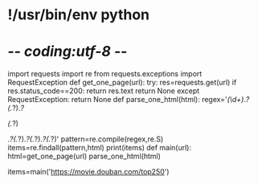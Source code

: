 # !/usr/bin/env python
# -*- coding:utf-8 -*-
import requests
import re
from requests.exceptions import RequestException
def get_one_page(url):
    try:
        res=requests.get(url)
        if res.status_code==200:
            return  res.text
        return  None
    except RequestException:
        return  None
def parse_one_html(html):
    regex='<em class="">(\d+)</em>.*?<span class="title">(.*?)</span>.*?<p class="">(.*?)</p>.*?<span class="rating_num" property="v:average">(.*?)</span>.*?<span>(.*?)</span>.*?<span class="inq">(.*?)</span>'
    pattern=re.compile(regex,re.S)
    items=re.findall(pattern,html)
    print(items)
def main(url):
    html=get_one_page(url)
    parse_one_html(html)

items=main('https://movie.douban.com/top250')
